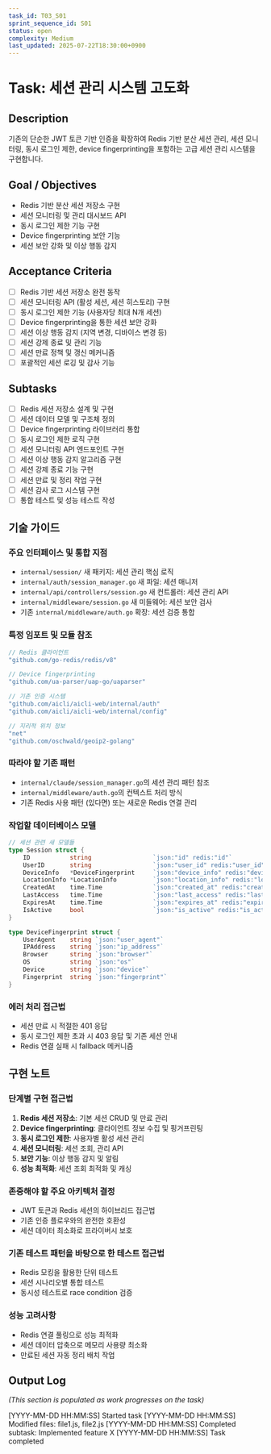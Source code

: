 ```yaml
---
task_id: T03_S01
sprint_sequence_id: S01
status: open
complexity: Medium
last_updated: 2025-07-22T18:30:00+0900
---
```


# Task: 세션 관리 시스템 고도화

## Description
기존의 단순한 JWT 토큰 기반 인증을 확장하여 Redis 기반 분산 세션 관리, 세션 모니터링, 동시 로그인 제한, device fingerprinting을 포함하는 고급 세션 관리 시스템을 구현합니다.

## Goal / Objectives
- Redis 기반 분산 세션 저장소 구현
- 세션 모니터링 및 관리 대시보드 API
- 동시 로그인 제한 기능 구현
- Device fingerprinting 보안 기능
- 세션 보안 강화 및 이상 행동 감지

## Acceptance Criteria
- [ ] Redis 기반 세션 저장소 완전 동작
- [ ] 세션 모니터링 API (활성 세션, 세션 히스토리) 구현
- [ ] 동시 로그인 제한 기능 (사용자당 최대 N개 세션)
- [ ] Device fingerprinting을 통한 세션 보안 강화
- [ ] 세션 이상 행동 감지 (지역 변경, 디바이스 변경 등)
- [ ] 세션 강제 종료 및 관리 기능
- [ ] 세션 만료 정책 및 갱신 메커니즘
- [ ] 포괄적인 세션 로깅 및 감사 기능

## Subtasks
- [ ] Redis 세션 저장소 설계 및 구현
- [ ] 세션 데이터 모델 및 구조체 정의
- [ ] Device fingerprinting 라이브러리 통합
- [ ] 동시 로그인 제한 로직 구현
- [ ] 세션 모니터링 API 엔드포인트 구현
- [ ] 세션 이상 행동 감지 알고리즘 구현
- [ ] 세션 강제 종료 기능 구현
- [ ] 세션 만료 및 정리 작업 구현
- [ ] 세션 감사 로그 시스템 구현
- [ ] 통합 테스트 및 성능 테스트 작성

## 기술 가이드

### 주요 인터페이스 및 통합 지점
- `internal/session/` 새 패키지: 세션 관리 핵심 로직
- `internal/auth/session_manager.go` 새 파일: 세션 매니저
- `internal/api/controllers/session.go` 새 컨트롤러: 세션 관리 API
- `internal/middleware/session.go` 새 미들웨어: 세션 보안 검사
- 기존 `internal/middleware/auth.go` 확장: 세션 검증 통합

### 특정 임포트 및 모듈 참조
```go
// Redis 클라이언트
"github.com/go-redis/redis/v8"

// Device fingerprinting
"github.com/ua-parser/uap-go/uaparser"

// 기존 인증 시스템
"github.com/aicli/aicli-web/internal/auth"
"github.com/aicli/aicli-web/internal/config"

// 지리적 위치 정보
"net"
"github.com/oschwald/geoip2-golang"
```

### 따라야 할 기존 패턴
- `internal/claude/session_manager.go`의 세션 관리 패턴 참조
- `internal/middleware/auth.go`의 컨텍스트 처리 방식
- 기존 Redis 사용 패턴 (있다면) 또는 새로운 Redis 연결 관리

### 작업할 데이터베이스 모델
```go
// 세션 관련 새 모델들
type Session struct {
    ID           string                 `json:"id" redis:"id"`
    UserID       string                 `json:"user_id" redis:"user_id"`
    DeviceInfo   *DeviceFingerprint     `json:"device_info" redis:"device_info"`
    LocationInfo *LocationInfo          `json:"location_info" redis:"location_info"`
    CreatedAt    time.Time              `json:"created_at" redis:"created_at"`
    LastAccess   time.Time              `json:"last_access" redis:"last_access"`
    ExpiresAt    time.Time              `json:"expires_at" redis:"expires_at"`
    IsActive     bool                   `json:"is_active" redis:"is_active"`
}

type DeviceFingerprint struct {
    UserAgent    string `json:"user_agent"`
    IPAddress    string `json:"ip_address"`
    Browser      string `json:"browser"`
    OS           string `json:"os"`
    Device       string `json:"device"`
    Fingerprint  string `json:"fingerprint"`
}
```

### 에러 처리 접근법
- 세션 만료 시 적절한 401 응답
- 동시 로그인 제한 초과 시 403 응답 및 기존 세션 안내
- Redis 연결 실패 시 fallback 메커니즘

## 구현 노트

### 단계별 구현 접근법
1. **Redis 세션 저장소**: 기본 세션 CRUD 및 만료 관리
2. **Device fingerprinting**: 클라이언트 정보 수집 및 핑거프린팅
3. **동시 로그인 제한**: 사용자별 활성 세션 관리
4. **세션 모니터링**: 세션 조회, 관리 API
5. **보안 기능**: 이상 행동 감지 및 알림
6. **성능 최적화**: 세션 조회 최적화 및 캐싱

### 존중해야 할 주요 아키텍처 결정
- JWT 토큰과 Redis 세션의 하이브리드 접근법
- 기존 인증 플로우와의 완전한 호환성
- 세션 데이터 최소화로 프라이버시 보호

### 기존 테스트 패턴을 바탕으로 한 테스트 접근법
- Redis 모킹을 활용한 단위 테스트
- 세션 시나리오별 통합 테스트
- 동시성 테스트로 race condition 검증

### 성능 고려사항
- Redis 연결 풀링으로 성능 최적화
- 세션 데이터 압축으로 메모리 사용량 최소화
- 만료된 세션 자동 정리 배치 작업

## Output Log
*(This section is populated as work progresses on the task)*

[YYYY-MM-DD HH:MM:SS] Started task
[YYYY-MM-DD HH:MM:SS] Modified files: file1.js, file2.js
[YYYY-MM-DD HH:MM:SS] Completed subtask: Implemented feature X
[YYYY-MM-DD HH:MM:SS] Task completed